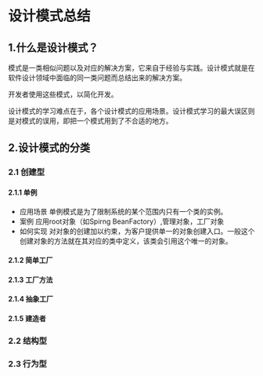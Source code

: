 # 设计模式总结

## 1.什么是设计模式？

模式是一类相似问题以及对应的解决方案，它来自于经验与实践。设计模式就是在软件设计领域中面临的同一类问题而总结出来的解决方案。

开发者使用这些模式，以简化开发。

设计模式的学习难点在于，各个设计模式的应用场景。设计模式学习的最大误区则是对模式的误用，即把一个模式用到了不合适的地方。


## 2.设计模式的分类

### 2.1 创建型

#### 2.1.1 单例
* 应用场景
单例模式是为了限制系统的某个范围内只有一个类的实例。
* 案例
应用root对象（如Spirng BeanFactory）,管理对象，工厂对象
* 如何实现
对对象的创建加以约束，为客户提供单一的对象创建入口。一般这个创建对象的方法就在其对应的类中定义，该类会引用这个唯一的对象。
#### 2.1.2 简单工厂
#### 2.1.3 工厂方法
#### 2.1.4 抽象工厂
#### 2.1.5 建造者



### 2.2 结构型
### 2.3 行为型